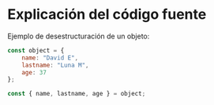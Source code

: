 # Explicación del código fuente

Ejemplo de desestructuración de un objeto:

```js
const object = {
    name: "David E",
    lastname: "Luna M",
    age: 37
};

const { name, lastname, age } = object;
```
